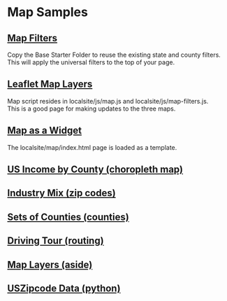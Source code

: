 # Map Samples

## [Map Filters](../../../apps/#show=farmfresh)
Copy the Base Starter Folder to reuse the existing state and county filters.  
This will apply the universal filters to the top of your page.

## [Leaflet Map Layers](../../../localsite/map/#geoview=country)
Map script resides in localsite/js/map.js and localsite/js/map-filters.js.  
This is a good page for making updates to the three maps.

## [Map as a Widget](../../../localsite/info/embed.html)<!-- [Older](../../map/starter/embed.html)-->  
The localsite/map/index.html page is loaded as a template.  

<!--
## [Brigade Map](../../../apps/brigades/)
[Brigade Project Network](https://projects.brigade.network/) and [Column Names](../../../localsite/map/neighborhood/)
-->

<!-- 
CfA Taxonomy: http://bluecompass.org/cfa/taxonomy2.html
Democracy lab index: https://www.democracylab.org/api/projects/?page=1 -->

## [US Income by County (choropleth map)](../../map/income)
## [Industry Mix (zip codes)](../../zip/leaflet/#columns=JobsAgriculture:50;JobsManufacturing:50)
## [Sets of Counties (counties)](counties/counties.html)
## [Driving Tour (routing)](../routing)
## [Map Layers (aside)](aside)
## [USZipcode Data (python)](https://model.earth/zip/io/#zip=30318)

